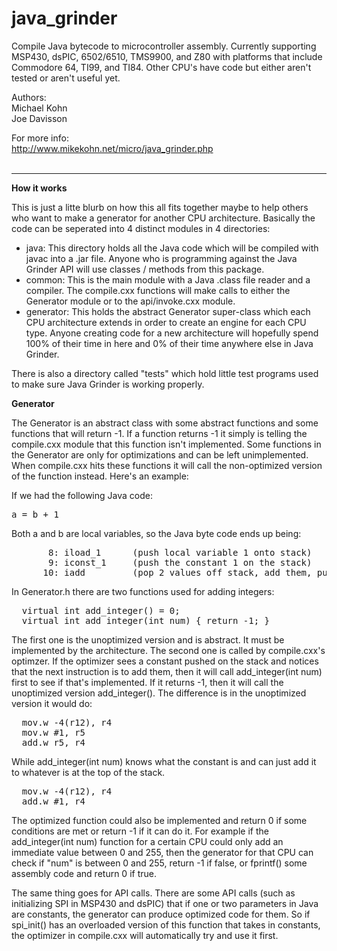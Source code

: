 java_grinder
============

Compile Java bytecode to microcontroller assembly.  Currently supporting
MSP430, dsPIC, 6502/6510, TMS9900, and Z80 with platforms that include
Commodore 64, TI99, and TI84.  Other CPU's have code but either aren't
tested or aren't useful yet.

Authors:<br>
Michael Kohn<br>
Joe Davisson<br>

For more info:<br>
http://www.mikekohn.net/micro/java_grinder.php<br>
<br>

<hr>

<p><b>How it works</b></p>

<p>This is just a litte blurb on how this all fits together maybe to
help others who want to make a generator for another CPU architecture.
Basically the code can be seperated into 4 distinct modules in 4
directories:</p>

<ul>
<li>java: This directory holds all the Java code which will be compiled
with javac into a .jar file.  Anyone who is programming against the
Java Grinder API will use classes / methods from this package.</li>

<li>common: This is the main module with a Java .class file reader and
a compiler.  The compile.cxx functions will make calls to either the
Generator module or to the api/invoke.cxx module.</li>

<li>generator: This holds the abstract Generator super-class which each
CPU architecture extends in order to create an engine for each CPU type.
Anyone creating code for a new architecture will hopefully spend 100%
of their time in here and 0% of their time anywhere else in Java Grinder.
</li>

</ul>

<p>There is also a directory called "tests" which hold little test programs
used to make sure Java Grinder is working properly.</p>

<p><b>Generator</b></p>

<p>The Generator is an abstract class with some abstract functions and
some functions that will return -1.  If a function returns -1 it simply
is telling the compile.cxx module that this function isn't implemented.
Some functions in the Generator are only for optimizations and can be
left unimplemented.  When compile.cxx hits these functions it will call
the non-optimized version of the function instead.  Here's an example:</p>

<p>If we had the following Java code:</p>
<pre>a = b + 1</pre>

<p>Both a and b are local variables, so the Java byte code ends up being:</p>

<pre>
       8: iload_1      (push local variable 1 onto stack)
       9: iconst_1     (push the constant 1 on the stack)
      10: iadd         (pop 2 values off stack, add them, push answer)
</pre>

<p>In Generator.h there are two functions used for adding integers:</p>
<pre>
  virtual int add_integer() = 0;
  virtual int add_integer(int num) { return -1; }
</pre>

<p>The first one is the unoptimized version and is abstract.  It must be
implemented by the architecture.  The second one is called by compile.cxx's
optimzer.  If the optimizer sees a constant pushed on the stack and notices
that the next instruction is to add them, then it will call add_integer(int num)
first to see if that's implemented.  If it returns -1, then it will call
the unoptimized version add_integer().  The difference is in the unoptimized
version it would do:</p>

<pre>
  mov.w -4(r12), r4
  mov.w #1, r5
  add.w r5, r4
</pre>

<p>While add_integer(int num) knows what the constant is and can just add
it to whatever is at the top of the stack.</p>

<pre>
  mov.w -4(r12), r4
  add.w #1, r4
</pre>

<p>The optimized function could also be implemented and return 0 if
some conditions are met or return -1 if it can do it.  For example
if the add_integer(int num) function for a certain CPU could only
add an immediate value between 0 and 255, then the generator for that
CPU can check if "num" is between 0 and 255, return -1 if false,
or fprintf() some assembly code and return 0 if true.</p>

<p>The same thing goes for API calls.  There are some API calls (such
as initializing SPI in MSP430 and dsPIC) that if one or two parameters
in Java are constants, the generator can produce optimized code for them.
So if spi_init() has an overloaded version of this function that takes in
constants, the optimizer in compile.cxx will automatically try and use
it first.</p>




